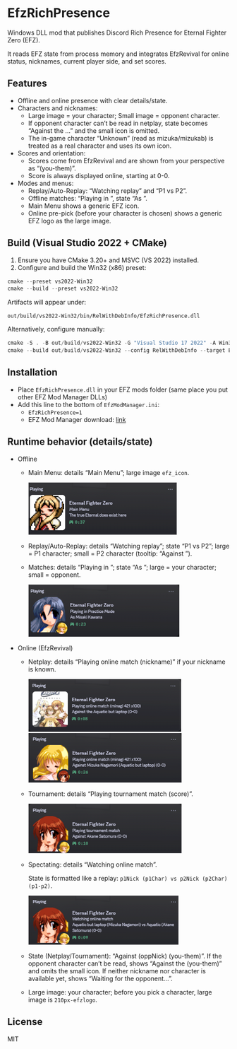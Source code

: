 # EfzRichPresence

Windows DLL mod that publishes Discord Rich Presence for Eternal Fighter Zero (EFZ).

It reads EFZ state from process memory and integrates EfzRevival for online status, nicknames, current player side, and set scores.

## Features

- Offline and online presence with clear details/state.
- Characters and nicknames:
	- Large image = your character; Small image = opponent character.
	- If opponent character can’t be read in netplay, state becomes “Against the <nickname> …” and the small icon is omitted.
	- The in-game character “Unknown” (read as mizuka/mizukab) is treated as a real character and uses its own icon.
- Scores and orientation:
	- Scores come from EfzRevival and are shown from your perspective as “(you-them)”.
	- Score is always displayed online, starting at 0-0.
- Modes and menus:
	- Replay/Auto-Replay: “Watching replay” and “P1 vs P2”.
	- Offline matches: “Playing in <Mode>”, state “As <P1>”.
	- Main Menu shows a generic EFZ icon.
	- Online pre-pick (before your character is chosen) shows a generic EFZ logo as the large image.
## Build (Visual Studio 2022 + CMake)

1. Ensure you have CMake 3.20+ and MSVC (VS 2022) installed.
2. Configure and build the Win32 (x86) preset:

```powershell
cmake --preset vs2022-Win32
cmake --build --preset vs2022-Win32
```

Artifacts will appear under:

```
out/build/vs2022-Win32/bin/RelWithDebInfo/EfzRichPresence.dll
```

Alternatively, configure manually:

```powershell
cmake -S . -B out/build/vs2022-Win32 -G "Visual Studio 17 2022" -A Win32 -DCMAKE_BUILD_TYPE=RelWithDebInfo
cmake --build out/build/vs2022-Win32 --config RelWithDebInfo --target EfzRichPresence
```

## Installation
- Place `EfzRichPresence.dll` in your EFZ mods folder (same place you put other EFZ Mod Manager DLLs)
- Add this line to the bottom of `EfzModManager.ini`:
  - `EfzRichPresence=1`
  - EFZ Mod Manager download: [link](https://docs.google.com/spreadsheets/d/1r0nBAaQczj9K4RG5zAVV4uXperDeoSnXaqQBal2-8Us/edit?usp=sharing)
## Runtime behavior (details/state)

- Offline
	- Main Menu: details “Main Menu”; large image `efz_icon`.

	  ![Main menu](docs/screenshots/main-menu.png)
	- Replay/Auto-Replay: details “Watching replay”; state “P1 vs P2”; large = P1 character; small = P2 character (tooltip: “Against <P2>”).
	- Matches: details “Playing in <Mode>”; state “As <P1>”; large = your character; small = opponent.

	  ![Offline match](docs/screenshots/offline-match.png)
- Online (EfzRevival)
	- Netplay: details “Playing online match (nickname)” if your nickname is known.

	  ![Online pre-pick](docs/screenshots/online-pre-pick.png)
	  ![Online match (scores, nicknames)](docs/screenshots/online-match.png)
	- Tournament: details “Playing tournament match (score)”.

	  ![Tournament match](docs/screenshots/tournament.png)
	- Spectating: details “Watching online match”.

	  State is formatted like a replay: `p1Nick (p1Char) vs p2Nick (p2Char) (p1-p2)`.

	  ![Spectating](docs/screenshots/spectating.png)
	- State (Netplay/Tournament): “Against <opponentChar> (oppNick) (you-them)”. If the opponent character can’t be read, shows “Against the <nickname> (you-them)” and omits the small icon. If neither nickname nor character is available yet, shows “Waiting for the opponent...”.
	- Large image: your character; before you pick a character, large image is `210px-efzlogo`.

## License

MIT
